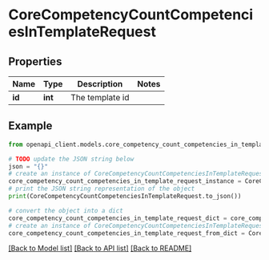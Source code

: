 # CoreCompetencyCountCompetenciesInTemplateRequest


## Properties

Name | Type | Description | Notes
------------ | ------------- | ------------- | -------------
**id** | **int** | The template id | 

## Example

```python
from openapi_client.models.core_competency_count_competencies_in_template_request import CoreCompetencyCountCompetenciesInTemplateRequest

# TODO update the JSON string below
json = "{}"
# create an instance of CoreCompetencyCountCompetenciesInTemplateRequest from a JSON string
core_competency_count_competencies_in_template_request_instance = CoreCompetencyCountCompetenciesInTemplateRequest.from_json(json)
# print the JSON string representation of the object
print(CoreCompetencyCountCompetenciesInTemplateRequest.to_json())

# convert the object into a dict
core_competency_count_competencies_in_template_request_dict = core_competency_count_competencies_in_template_request_instance.to_dict()
# create an instance of CoreCompetencyCountCompetenciesInTemplateRequest from a dict
core_competency_count_competencies_in_template_request_from_dict = CoreCompetencyCountCompetenciesInTemplateRequest.from_dict(core_competency_count_competencies_in_template_request_dict)
```
[[Back to Model list]](../README.md#documentation-for-models) [[Back to API list]](../README.md#documentation-for-api-endpoints) [[Back to README]](../README.md)


